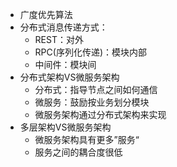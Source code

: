* 广度优先算法
* 分布式消息传递方式：
	* REST：对外
	* RPC(序列化传递)：模块内部
	* 中间件：模块间
* 分布式架构VS微服务架构
	* 分布式：指导节点之间如何通信
	* 微服务：鼓励按业务划分模块
	* 微服务架构通过分布式架构来实现
* 多层架构VS微服务架构
	* 微服务架构具有更多”服务“
	* 服务之间的耦合度很低